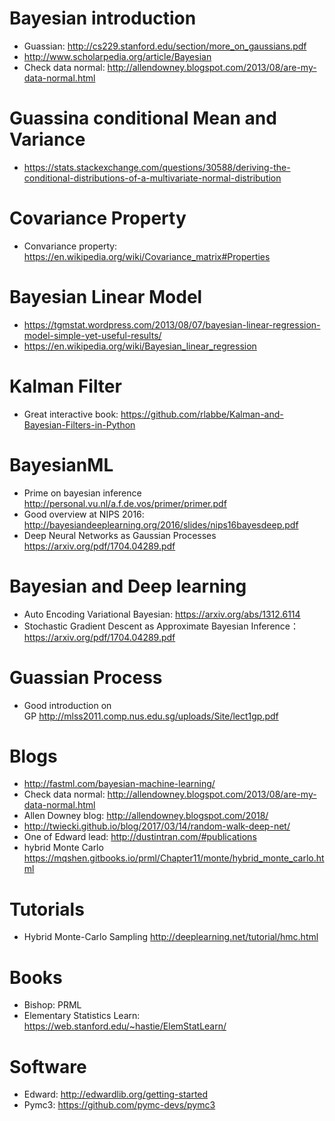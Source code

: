 # Bayesian introduction
* Guassian: http://cs229.stanford.edu/section/more_on_gaussians.pdf
* http://www.scholarpedia.org/article/Bayesian
* Check data normal: http://allendowney.blogspot.com/2013/08/are-my-data-normal.html

# Guassina conditional Mean and Variance
* https://stats.stackexchange.com/questions/30588/deriving-the-conditional-distributions-of-a-multivariate-normal-distribution

# Covariance Property
* Convariance property: https://en.wikipedia.org/wiki/Covariance_matrix#Properties

# Bayesian Linear Model
* https://tgmstat.wordpress.com/2013/08/07/bayesian-linear-regression-model-simple-yet-useful-results/
* https://en.wikipedia.org/wiki/Bayesian_linear_regression

# Kalman Filter
* Great interactive book: https://github.com/rlabbe/Kalman-and-Bayesian-Filters-in-Python

# BayesianML
* Prime on bayesian inference http://personal.vu.nl/a.f.de.vos/primer/primer.pdf
* Good overview at NIPS 2016: http://bayesiandeeplearning.org/2016/slides/nips16bayesdeep.pdf
* Deep Neural Networks as Gaussian Processes https://arxiv.org/pdf/1704.04289.pdf

# Bayesian and Deep learning
* Auto Encoding Variational Bayesian: https://arxiv.org/abs/1312.6114
* Stochastic Gradient Descent as Approximate Bayesian Inference： https://arxiv.org/pdf/1704.04289.pdf

# Guassian Process
* Good introduction on GP http://mlss2011.comp.nus.edu.sg/uploads/Site/lect1gp.pdf

# Blogs
* http://fastml.com/bayesian-machine-learning/
* Check data normal: http://allendowney.blogspot.com/2013/08/are-my-data-normal.html
* Allen Downey blog:  http://allendowney.blogspot.com/2018/
* http://twiecki.github.io/blog/2017/03/14/random-walk-deep-net/
* One of Edward lead: http://dustintran.com/#publications
* hybrid Monte Carlo https://mqshen.gitbooks.io/prml/Chapter11/monte/hybrid_monte_carlo.html

# Tutorials
* Hybrid Monte-Carlo Sampling http://deeplearning.net/tutorial/hmc.html


# Books
* Bishop: PRML
* Elementary Statistics Learn: https://web.stanford.edu/~hastie/ElemStatLearn/

# Software
* Edward: http://edwardlib.org/getting-started
* Pymc3: https://github.com/pymc-devs/pymc3

